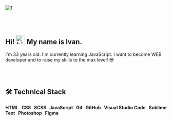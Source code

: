 ![1](https://user-images.githubusercontent.com/75698396/142399316-1bb7b3bc-ca85-4f9b-8ee6-4e5633f08d21.jpg)




</br>
</br>


 ## Hi! <img src="https://user-images.githubusercontent.com/35889385/153716705-36d14191-5f42-460a-b063-241d0e837c17.gif" width="28px" alt="hi"/> My name is Ivan.
 I'm 33 years old. I'm currently learning JavaScript. I want to become WEB developer and to raise my skills to the max level!
 😎
 
</br>
</br>

## 🛠 Technical Stack

#### HTML &nbsp; CSS &nbsp; SCSS &nbsp; JavaScript &nbsp; Git &nbsp; GitHub &nbsp; Visual Studio Code &nbsp; Sublime Text &nbsp; Photoshop &nbsp; Figma




